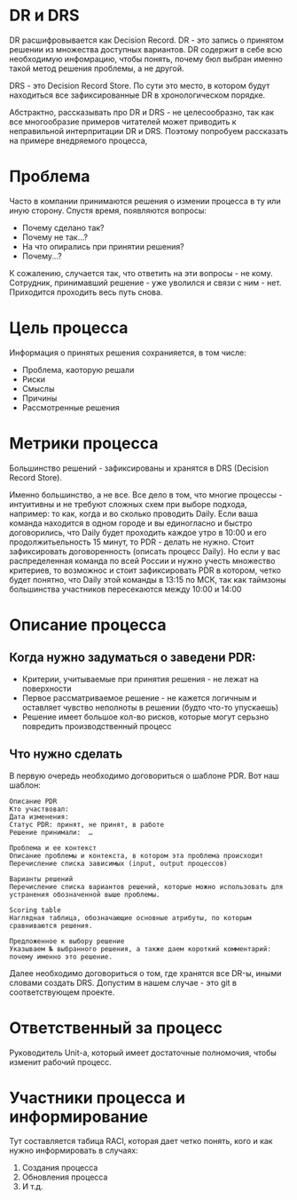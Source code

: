 # DR и DRS

DR расшифровывается как Decision Record. DR - это запись о принятом решении из множества доступных вариантов. DR содержит в себе всю необходимую инфомрацию, чтобы понять, почему бюл выбран именно такой метод решения проблемы, а не другой. 

DRS - это Decision Record Store. По сути это место, в котором будут находиться все зафиксированные DR в хронологическом порядке. 

Абстрактно, рассказывать про DR и DRS - не целесообразно, так как все многообразие примеров читателей может приводить к неправильной интерпритации DR и DRS. Поэтому попробуем рассказать на примере внедряемого процесса, 


# Проблема
Часто в компании принимаются решения о измении процесса в ту или иную сторону. Спустя время, появляются вопросы:
- Почему сделано так?
- Почему не так...?
- На что опирались при принятии решения?
- Почему...?

К сожалению, случается так, что ответить на эти вопросы - не кому. Сотрудник, принимавший решение - уже уволился и связи с ним - нет. Приходится проходить весь путь снова. 

# Цель процесса
Информация о принятых решения сохранияется, в том числе:
- Проблема, каоторую решали 
- Риски
- Смыслы
- Причины
- Рассмотренные решения 

# Метрики процесса
Большинство решений - зафиксированы и хранятся в DRS (Decision Record Store).

Именно большинство, а не все. Все дело в том, что многие процессы - интуитивны и не требуют сложных схем при выборе подхода, например: то как, когда и во сколько проводить Daily. Если ваша команда находится в одном городе и вы единогласно и быстро договорились, что Daily будет проходить каждое утро в 10:00 и его продолжитьельность 15 минут, то PDR - делать не нужно. Стоит зафиксировать договоренность (описать процесс Daily).
Но если у вас распределенная команда по всей России и нужно учесть множество критериев, то возможнос и стоит зафиксировать PDR в котором, четко будет понятно, что Daily этой команды в 13:15 по МСК, так как таймзоны большинства участников пересекаются между 10:00 и 14:00

# Описание процесса
## Когда нужно задуматься о заведени PDR: 
- Критерии, учитываемые при принятия решения - не лежат на поверхности
- Первое рассматриваемое решение - не кажется логичным и оставляет чувство неполноты в решении (будто что-то упускаешь)
- Решение имеет большое кол-во рисков, которые могут серьзно повредить производственный процесс

## Что нужно сделать
В первую очередь необходимо договориться о шаблоне PDR. Вот наш шаблон: 
```
Описание PDR
Кто участвовал:
Дата изменения:
Статус PDR: принят, не принят, в работе
Решение принимали:  …

Проблема и ее контекст
Описание проблемы и контекста, в котором эта проблема происходит
Перечисление списка зависимых (input, output процессов)

Варианты решений
Перечисление списка вариантов решений, которые можно использовать для устранения обозначенной выше проблемы.

Scoring table
Наглядная таблица, обозначающие основные атрибуты, по которым сравниваются решения.

Предложенное к выбору решение
Указываем № выбранного решения, а также даем короткий комментарий: почему именно это решение.
```

Далее необходимо договориться о том, где хранятся все DR-ы, иными словами создать DRS. Допустим в нашем случае - это git в соответствующем проекте.

# Ответственный за процесс
Руководитель Unit-а, который имеет достаточные полномочия, чтобы изменит рабочий процесс.

# Участники процесса и информирование
Тут составляется табица RACI, которая дает четко понять, кого и как нужно информировать в случаях: 
1. Создания процесса
1. Обновления процесса 
1. И т.д.  